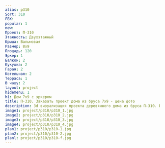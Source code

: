 ```yaml
---
alias: p310
Sort: 310
FBX: 
popular: 1
new: 
Проект: П-310
Этажность: Двухэтажный
Крыша: Вальмовая
Размер: 8х9
Площадь: 120
Эркер: 1
Балкон: 2
Кукушка: 2
Гараж: 2
Котельная: 2
Терраса: 1
В чашу: 2
layout: project
hidemenu: 1
h1: Дом 7х9 с эркером
title: П-310. Заказать проект дома из бруса 7х9 - цена фото
description: 3d визуализация проекта деревянного дома из бруса П-310. Площадь 120 м2, размер 7х9. Вы можете внести любые изменения в проект.
image1: project/p310/p310_1.jpg
image2: project/p310/p310_2.jpg
image3: project/p310/p310_3.jpg
image4: project/p310/p310_4.jpg
plan1: project/p310/p310-1.jpg
plan2: project/p310/p310-2.jpg
planl: project/p310/p310-f.jpg
---
```

